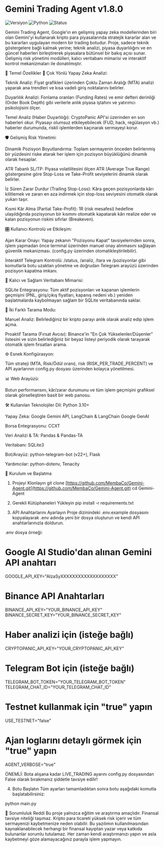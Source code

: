 # Gemini Trading Agent v1.8.0

![Versiyon](https://img.shields.io/badge/versiyon-1.9.0-blue) ![Python](https://img.shields.io/badge/Python-3.10%2B-blueviolet) ![Status](https://img.shields.io/badge/status-stabil-green)

Gemini Trading Agent, Google'ın en gelişmiş yapay zeka modellerinden biri olan Gemini'yi kullanarak kripto para piyasalarında stratejik kararlar alan ve bu kararları uygulayan modern bir trading botudur. Proje, sadece teknik göstergelere bağlı kalmak yerine; teknik analizi, piyasa duyarlılığını ve en güncel haberleri birleştirerek piyasalara bütünsel bir bakış açısı sunar. Gelişmiş risk yönetimi modülleri, kalıcı veritabanı mimarisi ve interaktif kontrol mekanizmaları ile donatılmıştır.

🌟 Temel Özellikler
🧠 Çok Yönlü Yapay Zeka Analizi:

Teknik Analiz: Fiyat grafikleri üzerinden Çoklu Zaman Aralığı (MTA) analizi yaparak ana trendleri ve kısa vadeli giriş noktalarını belirler.

Duyarlılık Analizi: Fonlama oranları (Funding Rates) ve emir defteri derinliği (Order Book Depth) gibi verilerle anlık piyasa iştahını ve yatırımcı psikolojisini ölçer.

Temel Analiz (Haber Duyarlılığı): CryptoPanic API'si üzerinden en son haberleri okur. Piyasayı olumsuz etkileyebilecek (FUD, hack, regülasyon vb.) haberler durumunda, riskli işlemlerden kaçınarak sermayeyi korur.

🛡️ Gelişmiş Risk Yönetimi:

Dinamik Pozisyon Boyutlandırma: Toplam sermayenin önceden belirlenmiş bir yüzdesini riske atarak her işlem için pozisyon büyüklüğünü dinamik olarak hesaplar.

ATR Tabanlı SL/TP: Piyasa volatilitesini ölçen ATR (Average True Range) göstergesine göre Stop-Loss ve Take-Profit seviyelerini dinamik olarak belirler.

İz Süren Zarar Durdur (Trailing Stop-Loss): Kâra geçen pozisyonlarda kârı kilitlemek ve zararı en aza indirmek için stop-loss seviyesini otomatik olarak yukarı taşır.

Kısmi Kâr Alma (Partial Take-Profit): 1R (risk mesafesi) hedefine ulaşıldığında pozisyonun bir kısmını otomatik kapatarak kârı realize eder ve kalan pozisyonun riskini sıfırlar (Breakeven).

🎛️ Kullanıcı Kontrolü ve Etkileşim:

Ajan Karar Onayı: Yapay zekanın "Pozisyonu Kapat" tavsiyelerinden sonra, işlem yapmadan önce terminal üzerinden manuel onay alınmasını sağlayan güvenlik mekanizması. (config.py üzerinden otomatikleştirilebilir).

İnteraktif Telegram Kontrolü: /status, /analiz, /tara ve /pozisyonlar gibi komutlarla botu uzaktan yönetme ve doğrudan Telegram arayüzü üzerinden pozisyon kapatma imkanı.

💾 Kalıcı ve Sağlam Veritabanı Mimarisi:

SQLite Entegrasyonu: Tüm aktif pozisyonları ve kapanan işlemlerin geçmişini (PNL, giriş/çıkış fiyatları, kapanış nedeni vb.) yeniden başlatmalarda kaybolmayan sağlam bir SQLite veritabanında saklar.

🔭 İki Farklı Tarama Modu:

Manuel Analiz: Belirlediğiniz bir kripto parayı anlık olarak analiz edip işlem açma.

Proaktif Tarama (Fırsat Avcısı): Binance'in "En Çok Yükselenler/Düşenler" listesini ve sizin belirlediğiniz bir beyaz listeyi periyodik olarak tarayarak otomatik işlem fırsatları arama.

⚙️ Esnek Konfigürasyon:

Tüm strateji (MTA, Risk/Ödül oranı), risk (RISK_PER_TRADE_PERCENT) ve API ayarlarının config.py dosyası üzerinden kolayca yönetilmesi.

📊 Web Arayüzü:

Botun performansını, kâr/zarar durumunu ve tüm işlem geçmişini grafiksel olarak görselleştiren basit bir web panosu.

🛠️ Kullanılan Teknolojiler
Dil: Python 3.10+

Yapay Zeka: Google Gemini API, LangChain & LangChain Google GenAI

Borsa Entegrasyonu: CCXT

Veri Analizi & TA: Pandas & Pandas-TA

Veritabanı: SQLite3

Bot/Arayüz: python-telegram-bot (v22+), Flask

Yardımcılar: python-dotenv, Tenacity

🚀 Kurulum ve Başlatma
1. Projeyi Klonlayın
git clone [https://github.com/MembaCo/Gemini-Agent.git](https://github.com/MembaCo/Gemini-Agent.git)
cd Gemini-Agent

2. Gerekli Kütüphaneleri Yükleyin
pip install -r requirements.txt

3. API Anahtarlarını Ayarlayın
Proje dizinindeki .env.example dosyasını kopyalayarak .env adında yeni bir dosya oluşturun ve kendi API anahtarlarınızla doldurun.

.env dosya örneği:

# Google AI Studio'dan alınan Gemini API anahtarı
GOOGLE_API_KEY="AIzaSyXXXXXXXXXXXXXXXXXXX"

# Binance API Anahtarları
BINANCE_API_KEY="YOUR_BINANCE_API_KEY"
BINANCE_SECRET_KEY="YOUR_BINANCE_SECRET_KEY"

# Haber analizi için (isteğe bağlı)
CRYPTOPANIC_API_KEY="YOUR_CRYPTOPANIC_API_KEY"

# Telegram Bot için (isteğe bağlı)
TELEGRAM_BOT_TOKEN="YOUR_TELEGRAM_BOT_TOKEN"
TELEGRAM_CHAT_ID="YOUR_TELEGRAM_CHAT_ID"

# Testnet kullanmak için "true" yapın
USE_TESTNET="false"

# Ajan loglarını detaylı görmek için "true" yapın
AGENT_VERBOSE="true"

ÖNEMLİ: Bota alışana kadar LIVE_TRADING ayarını config.py dosyasından False olarak bırakmanız şiddetle tavsiye edilir!

4. Botu Başlatın
Tüm ayarları tamamladıktan sonra botu aşağıdaki komutla başlatabilirsiniz:

python main.py

📜 Sorumluluk Reddi
Bu proje yalnızca eğitim ve araştırma amaçlıdır. Finansal tavsiye niteliği taşımaz. Kripto para ticareti yüksek risk içerir ve tüm sermayenizi kaybetmenize neden olabilir. Bu yazılımın kullanılmasından kaynaklanabilecek herhangi bir finansal kayıptan yazar veya katkıda bulunanlar sorumlu tutulamaz. Her zaman kendi araştırmanızı yapın ve asla kaybetmeyi göze alamayacağınız parayla işlem yapmayın.